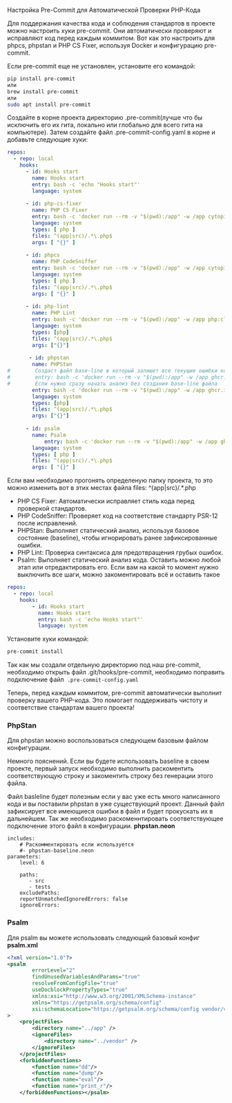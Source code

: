 Настройка Pre-Commit для Автоматической Проверки PHP-Кода

Для поддержания качества кода и соблюдения стандартов в проекте можно настроить хуки pre-commit. Они автоматически проверяют и исправляют код перед каждым коммитом. Вот как это настроить для phpcs, phpstan и PHP CS Fixer, используя Docker и конфигурацию pre-commit.

Если pre-commit еще не установлен, установите его командой:

```bash
pip install pre-commit
или
brew install pre-commit
или
sudo apt install pre-commit
```
Создайте в корне проекта директорию .pre-commit(лучше что бы исключить его их гита, локально или глобально для всего гита на компьютере). Затем создайте файл .pre-commit-config.yaml в корне и добавьте следующие хуки:

```yaml
repos:  
  - repo: local  
    hooks:
      - id: Hooks start  
		name: Hooks start  
		entry: bash -c 'echo "Hooks start"'  
		language: system
		
      - id: php-cs-fixer  
        name: PHP CS Fixer  
        entry: bash -c 'docker run --rm -v "$(pwd):/app" -w /app cytopia/php-cs-fixer fix "$1" --rules=@PSR12'  
        language: system  
        types: [ php ]  
        files: ^(app|src)/.*\.php$  
        args: [ "{}" ]  
  
      - id: phpcs  
        name: PHP CodeSniffer  
        entry: bash -c 'docker run --rm -v "$(pwd):/app" -w /app cytopia/phpcs --standard=PSR12 "$1"'  
        language: system  
        types: [ php ]  
        files: ^(app|src)/.*\.php$  
        args: [ "{}" ]  
  
      - id: php-lint  
        name: PHP Lint  
        entry: bash -c 'docker run --rm -v "$(pwd):/app" -w /app php:cli php -l "$1"'  
        language: system  
        types: [php]  
        files: ^(app|src)/.*\.php$  
        args: ["{}"]  
  
	   - id: phpstan  
        name: PHPStan  
#        Создаст файл base-line в который запишет все текущие ошибки которые будут в дальнейщем проигнорированы  
#        entry: bash -c 'docker run --rm -v "$(pwd):/app" -w /app ghcr.io/phpstan/phpstan analyse -c .pre-commit/phpstan.neon "$1" --generate-baseline .pre-commit/phpstan-baseline.neon'  
#        Если нужно сразу начать анализ без создания base-line файла  
        entry: bash -c 'docker run --rm -v "$(pwd):/app" -w /app ghcr.io/phpstan/phpstan analyse -c .pre-commit/phpstan.neon "$1"'  
        language: system  
        types: [php]  
        files: ^(app|src)/.*\.php$  
        args: ["{}"]  
  
      - id: psalm  
        name: Psalm  
	        entry: bash -c 'docker run --rm -v "$(pwd):/app" -w /app ghcr.io/webfactory/psalm:5.24.0 --show-info=true  --config=.pre-commit/psalm.xml --no-cache  "$1"'  
        language: system  
        types: [ php ]  
        files: ^(app|src)/.*\.php$  
        args: [ "{}" ]

```
Если вам необходимо прогонять определеную папку проекта, то это можно изменить вот в этих местах файла
files: ^(app|src)/.*\.php

-   PHP CS Fixer: Автоматически исправляет стиль кода перед проверкой стандартов.
-   PHP CodeSniffer: Проверяет код на соответствие стандарту PSR-12 после исправлений.
-   PHPStan: Выполняет статический анализ, используя базовое состояние (baseline), чтобы игнорировать ранее зафиксированные ошибки.
-   PHP Lint: Проверка синтаксиса для предотвращения грубых ошибок.
-  Psalm: Выполняет статический анализ кода.
Оставить можно любой этап или отредактировать его.
Если вам на какой то момент нужно выключить все шаги, можно закоментировать всё и оставить такое
```yaml
repos:  
  - repo: local  
    hooks:
		- id: Hooks start  
		  name: Hooks start  
		  entry: bash -c 'echo Hooks start"'  
		  language: system
```

Установите хуки командой:
```bash
pre-commit install
```
Так как мы создали отдельную директорию под наш pre-commit,  необходимо открыть файл .git/hooks/pre-commit, необходимо поправить подключение файл  `.pre-commit-config.yaml`

Теперь, перед каждым коммитом, pre-commit автоматически выполнит проверку вашего PHP-кода. Это помогает поддерживать чистоту и соответствие стандартам вашего проекта!

### PhpStan
Для phpstan можно воспользоваться следующем базовым файлом конфигурации.

Немного пояснений. Если вы будете использовать baseline в своем проекте, первый запуск необходимо выполнить раскоментить соответствующую строку и закоментить строку без генерации этого файла.

Файл basleline будет полезным если у вас уже есть много написанного кода и вы поставили phpstan в уже существующий проект. 
Данный файл зафиксирует все имеющиеся ошибки в файл и будет прокускать их в дальнейшем.
Так же необходимо раскоменнтировать соответствующее подключение этого файл в конфигурации.
**phpstan.neon**
```neon
includes: 
	# Раскомментировать если используется
    #- phpstan-baseline.neon  
parameters:  
    level: 6  
  
    paths:  
       - src  
       - tests  
    excludePaths:  
    reportUnmatchedIgnoredErrors: false  
	ignoreErrors:
```
### Psalm
Для psalm вы можете использовать следующий базовый конфиг
**psalm.xml**
```xml
<?xml version="1.0"?>  
<psalm  
        errorLevel="2"  
        findUnusedVariablesAndParams="true"  
        resolveFromConfigFile="true"  
        useDocblockPropertyTypes="true"  
        xmlns:xsi="http://www.w3.org/2001/XMLSchema-instance"  
        xmlns="https://getpsalm.org/schema/config"  
        xsi:schemaLocation="https://getpsalm.org/schema/config vendor/vimeo/psalm/config.xsd"  
>  
    <projectFiles>
		<directory name="../app" />  
        <ignoreFiles>
	        <directory name="../vendor" />  
        </ignoreFiles>
    </projectFiles>
    <forbiddenFunctions>
	    <function name="dd"/>  
        <function name="dump"/>  
        <function name="eval"/>  
        <function name="print_r"/>  
    </forbiddenFunctions></psalm>
```
